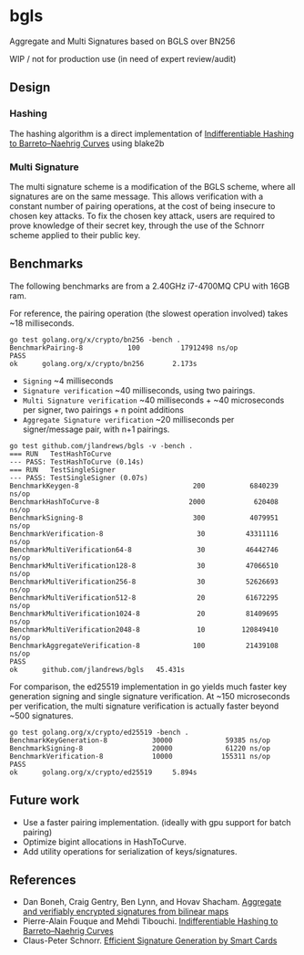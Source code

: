 # bgls
Aggregate and Multi Signatures based on BGLS over BN256

WIP / not for production use (in need of expert review/audit)

## Design

### Hashing
The hashing algorithm is a direct implementation of [Indifferentiable Hashing to
Barreto–Naehrig Curves](http://www.di.ens.fr/~fouque/pub/latincrypt12.pdf) using blake2b

### Multi Signature
The multi signature scheme is a modification of the BGLS scheme, where all signatures are on the same message. This allows verification with a constant number of pairing operations, at the cost of being insecure to chosen key attacks. To fix the chosen key attack, users are required to prove knowledge of their secret key, through the use of the Schnorr scheme applied to their public key.

## Benchmarks
The following benchmarks are from a 2.40GHz i7-4700MQ CPU with 16GB ram.

For reference, the pairing operation (the slowest operation involved) takes ~18 milliseconds.
```
go test golang.org/x/crypto/bn256 -bench .
BenchmarkPairing-8           100          17912498 ns/op
PASS
ok      golang.org/x/crypto/bn256       2.173s
```
- `Signing` ~4 milliseconds
- `Signature verification` ~40 milliseconds, using two pairings.
- `Multi Signature verification` ~40 milliseconds + ~40 microseconds per signer, two pairings + n point additions
- `Aggregate Signature verification` ~20 milliseconds per signer/message pair, with n+1 pairings.

```
go test github.com/jlandrews/bgls -v -bench .
=== RUN   TestHashToCurve
--- PASS: TestHashToCurve (0.14s)
=== RUN   TestSingleSigner
--- PASS: TestSingleSigner (0.07s)
BenchmarkKeygen-8                            200           6840239 ns/op
BenchmarkHashToCurve-8                      2000            620408 ns/op
BenchmarkSigning-8                           300           4079951 ns/op
BenchmarkVerification-8                       30          43311116 ns/op
BenchmarkMultiVerification64-8                30          46442746 ns/op
BenchmarkMultiVerification128-8               30          47066510 ns/op
BenchmarkMultiVerification256-8               30          52626693 ns/op
BenchmarkMultiVerification512-8               20          61672295 ns/op
BenchmarkMultiVerification1024-8              20          81409695 ns/op
BenchmarkMultiVerification2048-8              10         120849410 ns/op
BenchmarkAggregateVerification-8             100          21439108 ns/op
PASS
ok      github.com/jlandrews/bgls	45.431s
```
For comparison, the ed25519 implementation in go yields much faster key generation signing and single signature verification. At ~150 microseconds per verification, the multi signature verification is actually faster beyond ~500 signatures.
```
go test golang.org/x/crypto/ed25519 -bench .
BenchmarkKeyGeneration-8           30000             59385 ns/op
BenchmarkSigning-8                 20000             61220 ns/op
BenchmarkVerification-8            10000            155311 ns/op
PASS
ok      golang.org/x/crypto/ed25519     5.894s
```

## Future work
- Use a faster pairing implementation. (ideally with gpu support for batch pairing)
- Optimize bigint allocations in HashToCurve.
- Add utility operations for serialization of keys/signatures.



## References
- Dan Boneh, Craig Gentry, Ben Lynn, and Hovav Shacham. [Aggregate and verifiably encrypted signatures from bilinear maps](https://www.iacr.org/archive/eurocrypt2003/26560416/26560416.pdf)
- Pierre-Alain Fouque and Mehdi Tibouchi. [Indifferentiable Hashing to
Barreto–Naehrig Curves](http://www.di.ens.fr/~fouque/pub/latincrypt12.pdf)
- Claus-Peter Schnorr. [Efficient Signature Generation by Smart Cards](https://pdfs.semanticscholar.org/3dfb/4764c0eaa69a12b78f3ec8736aae7e81de78.pdf)
